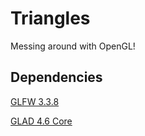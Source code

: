 # Triangles
Messing around with OpenGL!
## Dependencies
[GLFW 3.3.8](https://github.com/glfw/glfw)

[GLAD 4.6 Core](https://github.com/Dav1dde/glad)
